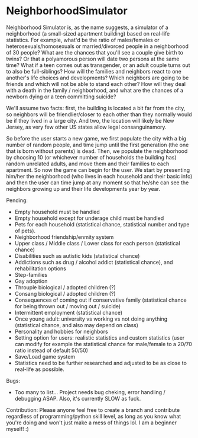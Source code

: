 # NeighborhoodSimulator

Neighborhood Simulator is, as the name suggests, a simulator of a neighborhood (a small-sized apartment building) based on real-life statistics. For example, what'd be the ratio of males/females or heterosexuals/homosexuals or married/divorced people in a neighborhood of 30 people? What are the chances that you'll see a couple give birth to twins? Or that a polyamorous person will date two persons at the same time? What if a teen comes out as transgender, or an adult couple turns out to also be full-siblings? How will the families and neighbors react to one another's life choices and developments? Which neighbors are going to be friends and which will not be able to stand each other? How will they deal with a death in the family / neighborhood, and what are the chances of a newborn dying or a teen committing suicide?

We'll assume two facts: first, the building is located a bit far from the city, so neighbors will be friendlier/closer to each other than they normally would be if they lived in a large city. And two, the location will likely be New Jersey, as very few other US states allow legal consanguinamory.

So before the user starts a new game, we first populate the city with a big number of random people, and time jump until the first generation (the one that is born without parents) is dead.
Then, we populate the neighborhood by choosing 10 (or whichever number of households the building has) random unrelated adults, and move them and their families to each apartment.
So now the game can begin for the user. We start by presenting him/her the neighborhood (who lives in each household and their basic info) and then the user can time jump at any moment so that he/she can see the neighbors growing up and their life developments year by year.

Pending:
* Empty household must be handled
* Empty household except for underage child must be handled
* Pets for each household (statistical chance, statistical number and type of pets).
* Neighborhood friendship/enmity system
* Upper class / Middle class / Lower class for each person (statistical chance)
* Disabilities such as autistic kids (statistical chance)
* Addictions such as drug / alcohol addict (statistical chance), and rehabilitation options
* Step-families
* Gay adoption
* Throuple biological / adopted children (?)
* Consang biological / adopted children (?)
* Consequences of coming out if conservative family (statistical chance for being thrown out / moving out / suicide)
* Intermittent employment (statistical chance)
* Once young adult: university vs working vs not doing anything (statistical chance, and also may depend on class)
* Personality and hobbies for neighbors
* Setting option for users: realistic statistics and custom statistics (user can modify for example the statistical chance for male/female to a 20/70 ratio instead of default 50/50)
* Save/Load game system
* Statistics need to be further researched and adjusted to be as close to real-life as possible.

Bugs:
* Too many to list... Project needs bug cheking, error handling / debugging ASAP. Also, it's currently SLOW as fuck.

Contribution:
Please anyone feel free to create a branch and contribute regardless of programming/python skill level, as long as you know what you're doing and won't just make a mess of things lol. I am a beginner myself! :)
